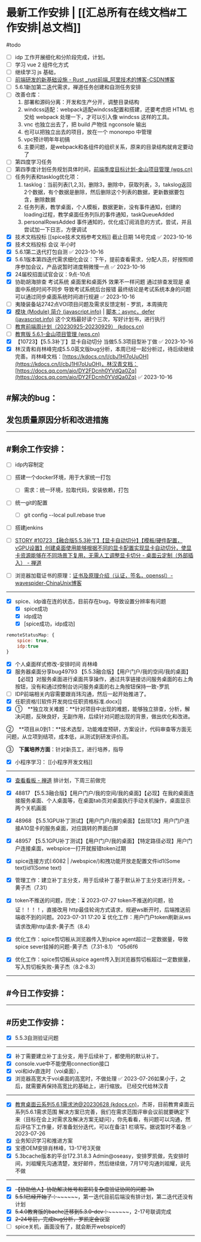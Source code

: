 # 最新工作安排 | [[汇总所有在线文档#工作安排|总文档]]
#todo
* [ ] idp 工作开展细化和分阶段完成，计划。
* [ ] 学习 vue 2 组件化方式
* [ ] 继续学习 js 基础，
* [ ] [️前端研发的新基础设施 - Rust ️_rust前端_阿里技术的博客-CSDN博客](https://blog.csdn.net/AlibabaTech1024/article/details/125785655)
* [ ] 5.6.1新加第二迭代需求，禅道任务创建和自测任务安排
* [ ] 改善仓库：
	1. 部署和源码分离：开发和生产分开，调整目录结构  
	2. windcss适配：webpack适配windcss配置和搭建，还要考虑把 HTML 也交给 webpack 处理一下，才可以引入像 windcss 这样的工具。
	3. vnc 也独立出去了，把 build 产物往 ngconsole 输出
	4. 也可以把独立出去的项目，放在一个 monorepo 中管理
	5. vpc预计明年年初搞
	6. 主要问题，是webpack和各组件的组织关系，原来的目录结构就肯定要动了
* [ ] 第四度学习任务
* [ ] 第四季度计划任务规划具体时间，[前端季度目标计划-金山项目管理 (wps.cn)](https://pm.wps.cn/#/project/1695698958642586?viewId=1695698958644568)
* [ ] 任务列表和tasklog优化项：
	1. tasklog：当前列表[1,2,3]，删除3，删除中，获取列表，3，takslog返回2个数据，有个数据是删除，然后删除这个列表的数据，更新数据要包含，删除数据
	2. 任务列表，教学桌面，个人模板，数据更新，没有事件通知，创建的loading过程，教学桌面任务列队的事件通知，taskQueueAdded
	3. personalRowsAdded 事件通知的，优化成订阅消息的方式，尝试，并且尝试加一下日志，方便调试
* [x] 技术文档投标 [[spice技术文档参考文档]] 截止日期 14号完成 ✅ 2023-10-16
* [x] 技术文档投标 会议 半小时
* [x] 5.6.1第二迭代打包自测 ✅ 2023-10-16
* [x] 5.6.1版本第四迭代需求细化会议：下午，提前查看需求，分配人员，好按照顺序参加会议，产品说暂时进度稍微慢一点 ✅ 2023-10-16
* [x] 24届校招面试官会议：9点-10点
* [x] 协助胡海排查 考试系统 桌面里和桌面外 效果不一样问题 通过排查发现是 桌面中系统时间不同步 导致考试系统后台报错 最终结论是考试系统本身的问题 可以通过同步桌面系统时间进行规避 ✅ 2023-10-16
* [ ] 夷陵装备站2742点VOI项目问题及需求反馈定制 - 罗凯，本周搞完
* [x] [模块 (Module) 简介 (javascript.info)](https://zh.javascript.info/modules-intro) | [脚本：async，defer (javascript.info)](https://zh.javascript.info/script-async-defer) 这个文档最好读个三次，写好计划书，进行执行
* [ ] [教育前端周计划（20230925-20230929） (kdocs.cn)](https://www.kdocs.cn/l/cncngxEcagIY)
* [ ] [教育版 5.6.1-金山项目管理 (wps.cn)](https://pm.wps.cn/?vcl_cli=st&group_id=1769798260#/project/1689748253699124)
* [x] 【10723】【5.5.3补丁】显卡自动切分 当做5.5.3项目型补丁做 ✅ 2023-10-16
* [x] 林汉青和肖林峰完成5.5.0英文版bug分析，本周已经一起分析过，待后续继续完善。肖林峰文档：[https://kdocs.cn/l/cbJ1Hl7oUuOH](https://kdocs.cn/l/cbJ1Hl7oUuOH)，林汉青文档：[https://docs.qq.com/aio/DY2FDcnh0YVdQa0Zq](https://docs.qq.com/aio/DY2FDcnh0YVdQa0Zq) ✅ 2023-10-16

## #解决的bug：

## 发包质量原因分析和改进措施



---
## #剩余工作安排：
* [ ] idp内容制定 
* [ ] 搭建一个docker环境，用于大家统一打包
	* [ ] 需求：统一环境，拉取代码，安装依赖，打包
* [ ] 统一git的配置
	* [ ] git config --local pull.rebase true
* [ ] 搭建jenkins
* [ ] [STORY #10723 【融合版5.5.3补丁】【显卡自动切分】【模板/硬件配置，vGPU设置】创建桌面使用能够根据不同的显卡配置实现显卡自动切分，使显卡资源能够在不同场景下复用，无需人工调整显卡切分 - 桌面云定制（外部插入） - 禅道](http://172.16.203.12/zentao/story-view-10723.html)


* [ ] 浏览器加载证书的原理：[证书及原理介绍（认证，签名，openssl）-wavespider-ChinaUnix博客](http://blog.chinaunix.net/uid-29392655-id-5767487.html)
---
* [x] spice、idp谁在连的状态，目前存在bug，导致设置分辨率有问题
	* [x] spice成功
	* [x] idp成功
	* [x] [spice成功，idp成功]
```js
remoteStatusMap: {
	spice: true,
	idp:true
}

```


* [x] 个人桌面样式修改-安排时间 肖林峰
* [x] 服务器桌面分享bug49793 【5.5.3融合版】【用户门户/我的空间/我的桌面】【必现】对服务桌面进行桌面共享操作，通过共享链接访问服务桌面的右上角按钮，没有和通过控制台访问服务桌面的右上角按钮保持一致-罗凯
* [ ] IDP前端相关内容需要跟肖玮沟通，然后一起开始推进了。
* [x] 任职资格![[软件开发岗位任职资格标准.docx]]
* [x] ①　**独立攻关难题：**针对项目中出现的难题，能够独立排查，分析，解决问题，反映良好，无副作用，后续针对问题出现的背景，做出优化和改进。

②　**项目从0到1：**技术选型，功能难度预研，方案设计，代码审查等方面无问题，从立项到结项，成本低，从测试到研发评价高。

③　**下属培养方面**：针对新员工，进行培养，指导

* [x] 小程序学习： [[小程序开发文档]]
---
* [x] [查看看板 - 禅道](http://172.16.203.12/zentao/execution-kanban-1172.html) 排计划，下周三前做完
* [x] 48817 【5.5.3融合版】【用户门户/我的空间/我的桌面】【必现】在我的桌面连接服务桌面、个人桌面等，在桌面tab页对桌面执行手动关机操作，桌面显示两个关机画面
* [x] 48968 【5.5.1GPU补丁测试】【用户门户/我的桌面】【出现1次】用户门户连接A10显卡的服务桌面，对应跳转的界面白屏
* [x] 48957 【5.5.1GPU补丁测试】【用户门户/我的桌面】【特定路径必现】用户门户连接桌面，webspice一打开就报错token过期
* [x] spice连接方式(:6082 | /webspice/)和拽功能开放走配置文件id1(Some text)id1(Some text)


* [x] 管理工作：建立补丁主分支，用于后续补丁基于默认补丁主分支进行开发。-黄子杰（7.31）
* [x] token不推送的问题，历史：⏳ 2023-07-27 token不推送的问题，验证！！！！，直接改用 http最佳轮询方式请求，规避ws断开时，后端推送前端收不到的问题。2023-07-31 17:20 ⏳ 优化工作：用户门户token刷新从ws请求改用http请求-黄子杰（8.4）
* [x] 优化工作：spice剪切板从浏览器传入到spice agent超过一定数据量，导致spice sever挂掉的问题-黄子杰（7.31-8.1） ^05d6f6
* [x] 优化工作：spice剪切板从spice agent传入到浏览器剪切板超过一定数据量，写入剪切板失败-黄子杰（8.2-8.3）
---
## #今日工作安排：

---

## #历史工作安排：
* [x] 5.5.3自测验证问题
---


* [x] 补丁需要建立补丁主分支，用于后续补丁，都使用的默认补丁。
* [x] console.vue中不能使用connection接口
* [X] voi和idv直连时（voi桌面），  
* [x] 浏览器高宽大于voi桌面的高宽时，不做处理 ✅ 2023-07-26如果小于，之后，就需要再保持高宽比的基础上，进行缩放。  已经交代给林汉青
---

* [x] [教育桌面云系列5.6.1需求池@20230628 (kdocs.cn)](https://www.kdocs.cn/l/crTrHyO8py5X)，杰哥，目前教育桌面云系列5.6.1需求范围  解决方案已完善，我们在需求范围评审会议前就要确定下来（目标在会上对需求及解决方案无疑问），你先看看，有问题可以沟通，然后评估下工作量，好准备划分迭代，可以在备注1 栏填写。据说暂时不着急 ✅ 2023-07-26
* [X] 业务知识学习和推进方案
* [X] 宝德OEM安排肖林峰，13-17号3天做
* [X] 5.3bcache版本的平台172.31.8.3 Admin@oseasy，安排罗凯做，先安排时间，刘祖耀先沟通清楚，发好邮件，然后继续做，7月17号沟通刘祖耀，说先不做
---

* [X] ~~【协助他人】协助解决帐号和密码复杂度验证协同的问题 3h~~
* [X] ~~5.5.1已经开始了：~~​~~~~​~~，第一迭代目前后端没有排计划，第二迭代还没有计划
* [X] ~~5.4.0教育版的bache迁移到5.3.0-dev：~~​~~~~​~~，2-17号联调完成
* [X] ~~2-24号前，完成bug分析，罗凯定会议室~~
* [ ] spice关机，画面没有了，就会断开webspice的
---
